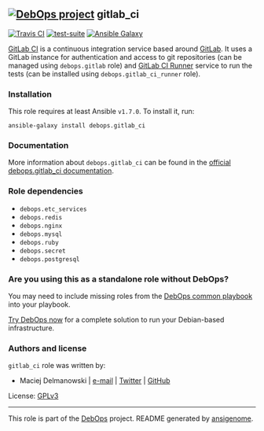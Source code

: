 ## [![DebOps project](http://debops.org/images/debops-small.png)](http://debops.org) gitlab_ci

[![Travis CI](http://img.shields.io/travis/debops/ansible-gitlab_ci.svg?style=flat)](http://travis-ci.org/debops/ansible-gitlab_ci) [![test-suite](http://img.shields.io/badge/test--suite-ansible--gitlab__ci-blue.svg?style=flat)](https://github.com/debops/test-suite/tree/master/ansible-gitlab_ci/)  [![Ansible Galaxy](http://img.shields.io/badge/galaxy-debops.gitlab__ci-660198.svg?style=flat)](https://galaxy.ansible.com/list#/roles/1567)

[GitLab CI](https://about.gitlab.com/gitlab-ci/) is a continuous
integration service based around [GitLab](https://about.gitlab.com/). It
uses a GitLab instance for authentication and access to git repositories
(can be managed using `debops.gitlab` role) and
[GitLab CI Runner](https://github.com/gitlabhq/gitlab-ci-runner/) service
to run the tests (can be installed using `debops.gitlab_ci_runner` role).

### Installation

This role requires at least Ansible `v1.7.0`. To install it, run:

    ansible-galaxy install debops.gitlab_ci

### Documentation

More information about `debops.gitlab_ci` can be found in the
[official debops.gitlab_ci documentation](http://docs.debops.org/en/latest/ansible/roles/debops.gitlab_ci.html).


### Role dependencies

- `debops.etc_services`
- `debops.redis`
- `debops.nginx`
- `debops.mysql`
- `debops.ruby`
- `debops.secret`
- `debops.postgresql`

### Are you using this as a standalone role without DebOps?

You may need to include missing roles from the [DebOps common
playbook](https://github.com/debops/debops-playbooks/blob/master/playbooks/common.yml)
into your playbook.

[Try DebOps now](https://github.com/debops/debops) for a complete solution to run your Debian-based infrastructure.





### Authors and license

`gitlab_ci` role was written by:
- Maciej Delmanowski | [e-mail](mailto:drybjed@gmail.com) | [Twitter](https://twitter.com/drybjed) | [GitHub](https://github.com/drybjed)

License: [GPLv3](https://tldrlegal.com/license/gnu-general-public-license-v3-%28gpl-3%29)

***

This role is part of the [DebOps](http://debops.org/) project. README generated by [ansigenome](https://github.com/nickjj/ansigenome/).
